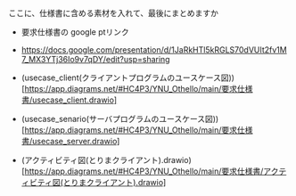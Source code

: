 ここに、仕様書に含める素材を入れて、最後にまとめますか

- 要求仕様書の google ptリンク
- https://docs.google.com/presentation/d/1JaRkHTl5kRGLS70dVUIt2fv1M7_MX3YTj36Io9v7qDY/edit?usp=sharing

- (usecase_client(クライアントプログラムのユースケース図))[https://app.diagrams.net/#HC4P3/YNU_Othello/main/要求仕様書/usecase_client.drawio]

- (usecase_senario(サーバプログラムのユースケース図))[https://app.diagrams.net/#HC4P3/YNU_Othello/main/要求仕様書/usecase_server.drawio]

- (アクティビティ図(とりまクライアント).drawio)[https://app.diagrams.net/#HC4P3/YNU_Othello/main/要求仕様書/アクティビティ図(とりまクライアント).drawio]
